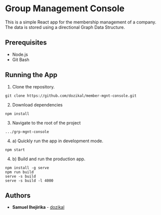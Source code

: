
# Group Management Console

This is a simple React app for the membership management of a company. The data is stored using a directional Graph Data Structure.

## Prerequisites

* Node.js
* Git Bash

## Running the App

1) Clone the repository.
```
git clone https://github.com/dozikal/member-mgnt-console.git
```
2) Download dependencies
```
npm install
```

3) Navigate to the root of the project
```
.../grp-mgnt-console
```

4) a) Quickly run the app in development mode.
```
npm start
```

4) b) Build and run the production app.
```
npm install -g serve
npm run build
serve -s build
serve -s build -l 4000
```

## Authors

* **Samuel Ihejirika** - [dozikal](https://github.com/dozikal)
